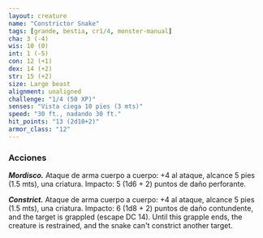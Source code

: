 ```yaml
---
layout: creature
name: "Constrictor Snake"
tags: [grande, bestia, cr1/4, monster-manual]
cha: 3 (-4)
wis: 10 (0)
int: 1 (-5)
con: 12 (+1)
dex: 14 (+2)
str: 15 (+2)
size: Large beast
alignment: unaligned
challenge: "1/4 (50 XP)"
senses: "Vista ciega 10 pies (3 mts)"
speed: "30 ft., nadando 30 ft."
hit_points: "13 (2d10+2)"
armor_class: "12"
---
```


### Acciones

***Mordisco.*** Ataque de arma cuerpo a cuerpo: +4 al ataque, alcance 5 pies (1.5 mts), una criatura. Impacto: 5 (1d6 + 2) puntos de daño perforante.

***Constrict.*** Ataque de arma cuerpo a cuerpo: +4 al ataque, alcance 5 pies (1.5 mts), una criatura. Impacto: 6 (1d8 + 2) puntos de daño contundente, and the target is grappled (escape DC 14). Until this grapple ends, the creature is restrained, and the snake can't constrict another target.